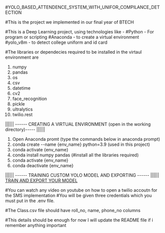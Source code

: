 #YOLO_BASED_ATTENDENCE_SYSTEM_WITH_UNIFOR_COMPILANCE_DETECTION

#This is the project we implemented in our final year of BTECH

#This is a Deep Learning project, using technologies like -
#Python - For program or scripting
#Anaconda - to create a virtual environment
#yolo_v8m - to detect college uniform and id card


#The libraries or dependecies required to be installed in the virtaul environment are
1. numpy
2. pandas
3. os
4. csv
5. datetime
6. cv2
7. face_recognition
8. pickle
9. ultralytics
10. twilio.rest 



|||||| ------ CREATING A VIRTUAL ENVIRONMENT (open in the working directory)----- ||||||
1. Open Anaconda promt
(type the commands below in anaconda prompt)
2. conda create --name {env_name} python=3.9 (used in this project)
3. conda activate {env_name}
4. conda install numpy pandas (#install all the libraries required)
5. conda activate {env_name}
6. conda deactivate {env_name}



|||||| ------ TRAINING CUSTOM YOLO MODEL AND EXPORTING ------ ||||||
[TRAIN AND EXPORT YOUR MODEL](https://youtu.be/gRAyOPjQ9_s?si=IE9ue3cRdalwzG45)


#You can watch any video on youtube on how to open a twilio accoutn for the SMS implementation
#You will be  given three credentials which you must put in the .env file.

#The Class.csv file should have roll_no, name, phone_no columns

#This details should be enough for now I will update the README file if i remember anything important
